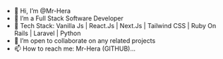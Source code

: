 - 👋 Hi, I’m @Mr-Hera
- 👀 I’m a Full Stack Software Developer
- 🌱 Tech Stack: Vanilla Js | React.Js | Next.Js | Tailwind CSS | Ruby On Rails | Laravel | Python
- 💞️ I’m open to collaborate on any related projects
- 📫 How to reach me: Mr-Hera (GITHUB)...

<!---
Mr-Hera/Mr-Hera is a ✨ special ✨ repository because its `README.md` (this file) appears on your GitHub profile.
You can click the Preview link to take a look at your changes.
--->
